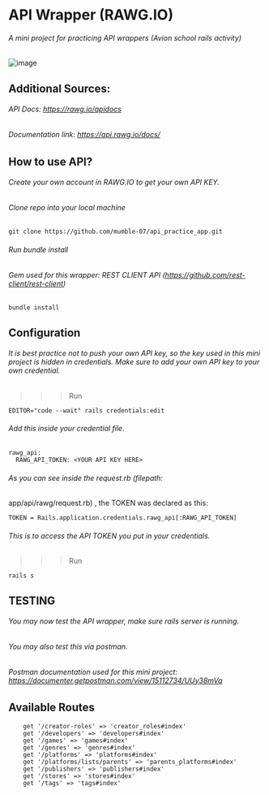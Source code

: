 # API Wrapper (RAWG.IO)
###### A mini project for practicing API wrappers (Avion school rails activity)
![image](https://user-images.githubusercontent.com/73781775/135678249-ad22d37e-8de1-4437-97ee-d23034ffffa2.png)

## Additional Sources: 

###### API Docs: https://rawg.io/apidocs
###### Documentation link: https://api.rawg.io/docs/

## How to use API?
###### Create your own account in RAWG.IO to get your own API KEY. 
###### Clone repo into your local machine
```
git clone https://github.com/mumble-07/api_practice_app.git
```
###### Run bundle install 
###### Gem used for this wrapper: REST CLIENT API (https://github.com/rest-client/rest-client)
```
bundle install
```
## Configuration
###### It is best practice not to push your own API key, so the key used in this mini project is hidden in credentials. Make sure to add your own API key to your own credential. 
>>> Run
``` 
EDITOR="code --wait" rails credentials:edit
```
###### Add this inside your credential file.
```
rawg_api:
  RAWG_API_TOKEN: <YOUR API KEY HERE>
```  
###### As you can see inside the request.rb (filepath: 
app/api/rawg/request.rb) , the TOKEN was declared as this: 
```
TOKEN = Rails.application.credentials.rawg_api[:RAWG_API_TOKEN]
```
###### This is to access the API TOKEN you put in your credentials. 
>>> Run
```
rails s
```
## TESTING
###### You may now test the API wrapper, make sure rails server is running. 
###### You may also test this via postman. 
###### Postman documentation used for this mini project: https://documenter.getpostman.com/view/15112734/UUy38mVq

## Available Routes
```
    get '/creator-roles' => 'creator_roles#index'
    get '/developers' => 'developers#index'
    get '/games' => 'games#index'
    get '/genres' => 'genres#index'
    get '/platforms' => 'platforms#index'
    get '/platforms/lists/parents' => 'parents_platforms#index'
    get '/publishers' => 'publishers#index'
    get '/stores' => 'stores#index'
    get '/tags' => 'tags#index'
```
